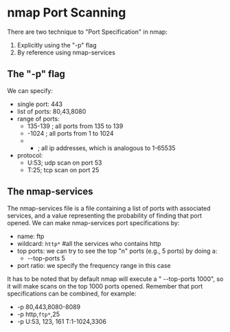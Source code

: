 # nmap Port Scanning

There are two technique to "Port Specification" in nmap:

1. Explicitly using the "-p" flag
2. By reference using nmap-services

## The "-p" flag

We can specify:

* single port: 443
* list of ports: 80,43,8080
* range of ports:
    * 135-139 ;  all ports from 135 to 139
    * -1024 ;  all ports from 1 to 1024
    * - ; all ip addresses, which is analogous to 1-65535
* protocol:
  * U:53; udp scan on port 53
  * T:25; tcp scan on port 25


## The nmap-services

The nmap-services file is a file containing a list of ports with
associated services, and a value representing the probability of
finding that port opened. We can make nmap-services port
specifications by:

* name: ftp
* wildcard: `http*` #all the services who contains http
* top ports: we can try to see the top "n" ports (e.g., 5 ports) by doing a:
  * --top-ports 5
* port ratio: we specify the frequency range in this case

It has to be noted that by default nmap will execute a " --top-ports 1000",
so it will make scans on the top 1000 ports opened.
Remember that port specifications can be combined, for example:

* -p 80,443,8080-8089
* -p http,`ftp*`,25
* -p U:53, 123, 161 T:1-1024,3306


